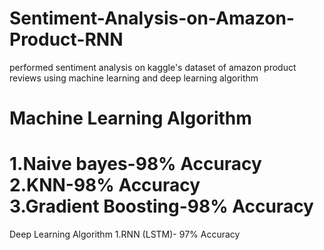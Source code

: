 # Sentiment-Analysis-on-Amazon-Product-RNN
performed sentiment analysis on kaggle's dataset of amazon product reviews using machine learning and deep learning algorithm</br>

<h1> Machine Learning Algorithm<h1>
1.Naive bayes-98% Accuracy</br>
2.KNN-98% Accuracy</br>
3.Gradient Boosting-98% Accuracy</br>

</h1> Deep Learning Algorithm</h1>
1.RNN (LSTM)- 97% Accuracy
